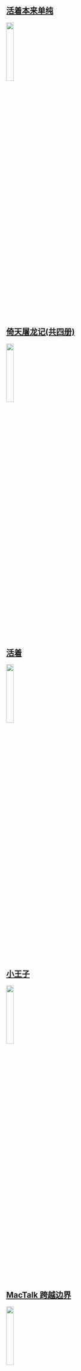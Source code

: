 ## [活着本来单纯](https://api.douban.com/v2/book/26873638)
<img src=https://img3.doubanio.com/view/subject/m/public/s29041051.jpg width='20%' height='20%'>

## [倚天屠龙记(共四册)](https://api.douban.com/v2/book/1070851)
<img src=https://img1.doubanio.com/view/subject/m/public/s1829709.jpg width='20%' height='20%'>

## [活着](https://api.douban.com/v2/book/4913064)
<img src=https://img3.doubanio.com/view/subject/m/public/s29053580.jpg width='20%' height='20%'>

## [小王子](https://api.douban.com/v2/book/1084336)
<img src=https://img3.doubanio.com/view/subject/m/public/s1103152.jpg width='20%' height='20%'>

## [MacTalk 跨越边界](https://api.douban.com/v2/book/26663519)
<img src=https://img3.doubanio.com/view/subject/m/public/s28339291.jpg width='20%' height='20%'>

## [杜月笙全传](https://api.douban.com/v2/book/10787009)
<img src=https://img3.doubanio.com/view/subject/m/public/s10407535.jpg width='20%' height='20%'>

## [月亮与六便士](https://api.douban.com/v2/book/26954760)
<img src=https://img1.doubanio.com/view/subject/m/public/s29634528.jpg width='20%' height='20%'>

## [动物凶猛](https://api.douban.com/v2/book/1143694)
<img src=https://img1.doubanio.com/view/subject/m/public/s9853099.jpg width='20%' height='20%'>

## [万历十五年](https://api.douban.com/v2/book/1041482)
<img src=https://img3.doubanio.com/view/subject/m/public/s1800355.jpg width='20%' height='20%'>

## [散步去](https://api.douban.com/v2/book/26939973)
<img src=https://img1.doubanio.com/view/subject/m/public/s29343377.jpg width='20%' height='20%'>

## [恶意](https://api.douban.com/v2/book/3646172)
<img src=https://img3.doubanio.com/view/subject/m/public/s3814606.jpg width='20%' height='20%'>

## [三国谍影：暗战定军山](https://api.douban.com/v2/book/26869266)
<img src=https://img3.doubanio.com/view/subject/m/public/s29577655.jpg width='20%' height='20%'>

## [大雪将至](https://api.douban.com/v2/book/27115714)
<img src=https://img3.doubanio.com/view/subject/m/public/s29779230.jpg width='20%' height='20%'>

